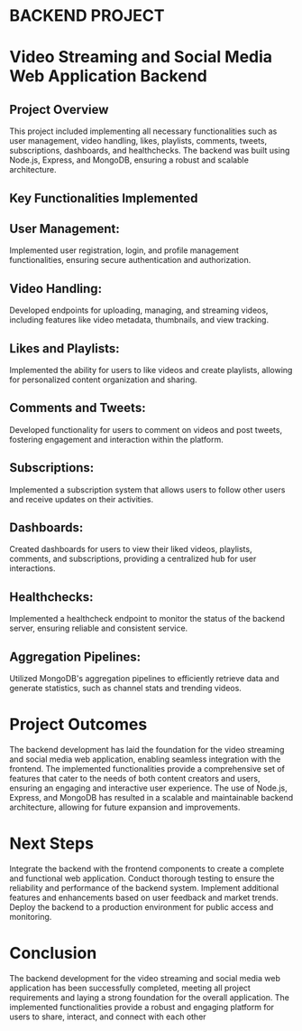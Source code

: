 # BACKEND PROJECT

# Video Streaming and Social Media Web Application Backend

## Project Overview
This project included implementing all necessary functionalities such as user management, video handling, likes, playlists, comments, tweets, subscriptions, dashboards, and healthchecks. The backend was built using Node.js, Express, and MongoDB, ensuring a robust and scalable architecture.

## Key Functionalities Implemented
## User Management:

Implemented user registration, login, and profile management functionalities, ensuring secure authentication and authorization.
## Video Handling:

Developed endpoints for uploading, managing, and streaming videos, including features like video metadata, thumbnails, and view tracking.
## Likes and Playlists:

Implemented the ability for users to like videos and create playlists, allowing for personalized content organization and sharing.
## Comments and Tweets:

Developed functionality for users to comment on videos and post tweets, fostering engagement and interaction within the platform.
## Subscriptions:

Implemented a subscription system that allows users to follow other users and receive updates on their activities.
## Dashboards:

Created dashboards for users to view their liked videos, playlists, comments, and subscriptions, providing a centralized hub for user interactions.
## Healthchecks:

Implemented a healthcheck endpoint to monitor the status of the backend server, ensuring reliable and consistent service.
## Aggregation Pipelines:

Utilized MongoDB's aggregation pipelines to efficiently retrieve data and generate statistics, such as channel stats and trending videos.
# Project Outcomes
The backend development has laid the foundation for the video streaming and social media web application, enabling seamless integration with the frontend.
The implemented functionalities provide a comprehensive set of features that cater to the needs of both content creators and users, ensuring an engaging and interactive user experience.
The use of Node.js, Express, and MongoDB has resulted in a scalable and maintainable backend architecture, allowing for future expansion and improvements.
# Next Steps
Integrate the backend with the frontend components to create a complete and functional web application.
Conduct thorough testing to ensure the reliability and performance of the backend system.
Implement additional features and enhancements based on user feedback and market trends.
Deploy the backend to a production environment for public access and monitoring.
# Conclusion
The backend development for the video streaming and social media web application has been successfully completed, meeting all project requirements and laying a strong foundation for the overall application. The implemented functionalities provide a robust and engaging platform for users to share, interact, and connect with each other
